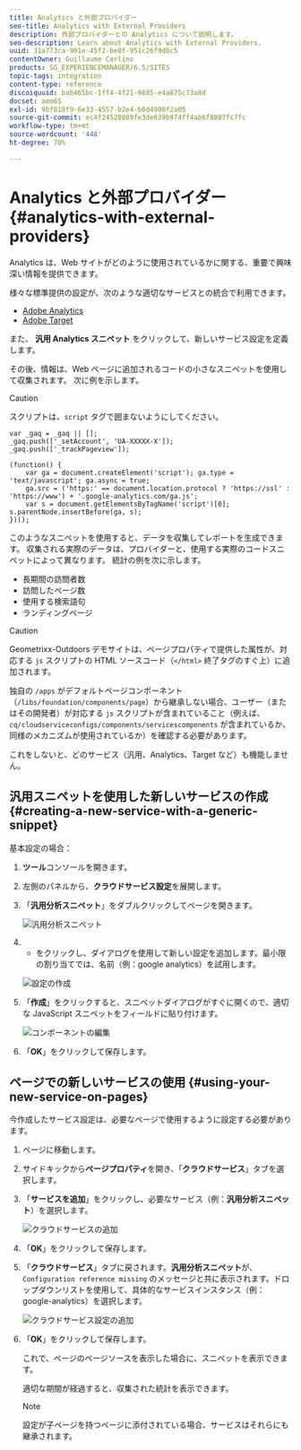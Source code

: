 ```yaml
---
title: Analytics と外部プロバイダー
seo-title: Analytics with External Providers
description: 外部プロバイダーとの Analytics について説明します。
seo-description: Learn about Analytics with External Providers.
uuid: 31a773ca-901e-45f2-be8f-951c26f9dbc5
contentOwner: Guillaume Carlino
products: SG_EXPERIENCEMANAGER/6.5/SITES
topic-tags: integration
content-type: reference
discoiquuid: bab465bc-1ff4-4f21-9885-e4a875c73a8d
docset: aem65
exl-id: 9bf818f9-6e33-4557-b2e4-b0d4900f2a05
source-git-commit: ec4f24528089fe3de639b974ff4ab6f8807fc7fc
workflow-type: tm+mt
source-wordcount: '448'
ht-degree: 70%

---
```



# Analytics と外部プロバイダー {#analytics-with-external-providers}

Analytics は、Web サイトがどのように使用されているかに関する、重要で興味深い情報を提供できます。

様々な標準提供の設定が、次のような適切なサービスとの統合で利用できます。

* [Adobe Analytics](/help/sites-administering/adobeanalytics.md)
* [Adobe Target](/help/sites-administering/target.md)

また、 **汎用 Analytics スニペット** をクリックして、新しいサービス設定を定義します。

その後、情報は、Web ページに追加されるコードの小さなスニペットを使用して収集されます。 次に例を示します。

>[!CAUTION]
>
>スクリプトは、`script` タグで囲まないようにしてください。

```
var _gaq = _gaq || [];
_gaq.push(['_setAccount', 'UA-XXXXX-X']);
_gaq.push(['_trackPageview']);

(function() {
    var ga = document.createElement('script'); ga.type = 'text/javascript'; ga.async = true;
    ga.src = ('https:' == document.location.protocol ? 'https://ssl' : 'https://www') + '.google-analytics.com/ga.js';
    var s = document.getElementsByTagName('script')[0]; s.parentNode.insertBefore(ga, s);
})();
```

このようなスニペットを使用すると、データを収集してレポートを生成できます。 収集される実際のデータは、プロバイダーと、使用する実際のコードスニペットによって異なります。 統計の例を次に示します。

* 長期間の訪問者数
* 訪問したページ数
* 使用する検索語句
* ランディングページ

>[!CAUTION]
>
>Geometrixx-Outdoors デモサイトは、ページプロパティで提供した属性が、対応する `js` スクリプトの HTML ソースコード（`</html>` 終了タグのすぐ上）に追加されます。
>
>独自の `/apps` がデフォルトページコンポーネント（`/libs/foundation/components/page`）から継承しない場合、ユーザー（またはその開発者）が対応する `js` スクリプトが含まれていること（例えば、`cq/cloudserviceconfigs/components/servicescomponents` が含まれているか、同様のメカニズムが使用されているか）を確認する必要があります。
>
>これをしないと、どのサービス（汎用、Analytics、Target など）も機能しません。

## 汎用スニペットを使用した新しいサービスの作成 {#creating-a-new-service-with-a-generic-snippet}

基本設定の場合：

1. **ツール**&#x200B;コンソールを開きます。
1. 左側のパネルから、**クラウドサービス設定**&#x200B;を展開します。
1. 「**汎用分析スニペット**」をダブルクリックしてページを開きます。

   ![汎用分析スニペット](assets/analytics_genericoverview.png)

1. + をクリックし、ダイアログを使用して新しい設定を追加します。最小限の割り当てでは、名前（例：google analytics）を試用します。

   ![設定の作成](assets/analytics_addconfig.png)

1. 「**作成**」をクリックすると、スニペットダイアログがすぐに開くので、適切な JavaScript スニペットをフィールドに貼り付けます。

   ![コンポーネントの編集](assets/analytics_snippet.png)

1. 「**OK**」をクリックして保存します。

## ページでの新しいサービスの使用 {#using-your-new-service-on-pages}

今作成したサービス設定は、必要なページで使用するように設定する必要があります。

1. ページに移動します。
1. サイドキックから&#x200B;**ページプロパティ**&#x200B;を開き、「**クラウドサービス**」タブを選択します。
1. 「**サービスを追加**」をクリックし、必要なサービス（例：**汎用分析スニペット**）を選択します。

   ![クラウドサービスの追加](assets/analytics_selectservice.png)

1. 「**OK**」をクリックして保存します。
1. 「**クラウドサービス**」タブに戻されます。**汎用分析スニペット**&#x200B;が、`Configuration reference missing` のメッセージと共に表示されます。ドロップダウンリストを使用して、具体的なサービスインスタンス（例：google-analytics）を選択します。

   ![クラウドサービス設定の追加](assets/analytics_selectspecificservice.png)

1. 「**OK**」をクリックして保存します。

   これで、ページのページソースを表示した場合に、スニペットを表示できます。

   適切な期間が経過すると、収集された統計を表示できます。

   >[!NOTE]
   >
   >設定が子ページを持つページに添付されている場合、サービスはそれらにも継承されます。
